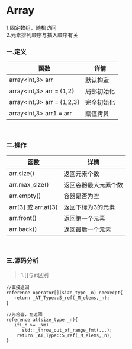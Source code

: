 # Array

1.固定数组，随机访问<br>
2.元素排列顺序与插入顺序有关

### 一.定义

函数|详情
--|--
array<int,3\> arr|默认构造
array<int,3\> arr = {1,2}|局部初始化
array<int,3\> arr = {1,2,3}|完全初始化
array<int,3\> arr1 = arr|赋值拷贝

<br>

### 二.操作

函数|详情
--|--
arr.size()|返回元素个数
arr.max_size()|返回容器最大元素个数
arr.empty()|容器是否为空
arr[3] 或 arr.at(3)|返回下标为3的元素
arr.front()|返回第一个元素
arr.back()|返回最后一个元素

<br>

### 三.源码分析

>1.[]与at区别

```
//直接返回
reference operator[](size_type _n) noexecpt{
   return _AT_Type::S_ref(_M_elems,_n);
}

//先检查，在返回
reference at(size_type _n){
   if(_n >= _Nm)
      std::_throw_out_of_range_fmt(...);
    return _AT_Type::S_ref(_M_elems,_n);   
}
```
